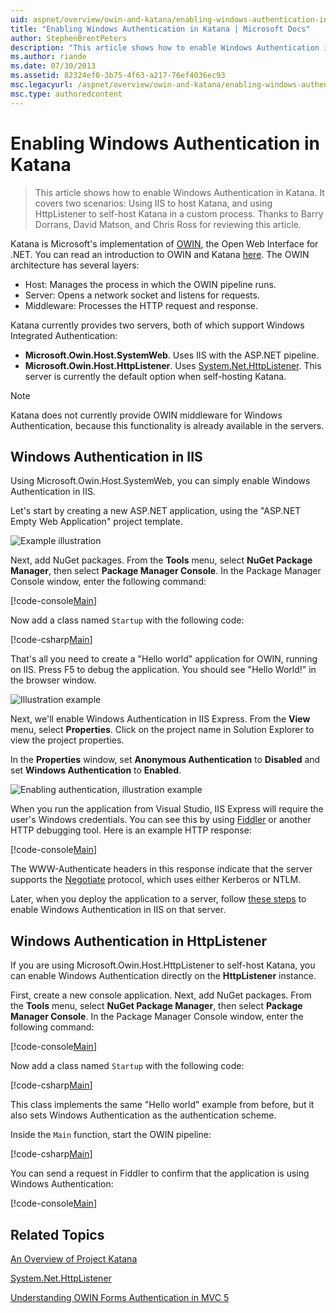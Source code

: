 ```yaml
---
uid: aspnet/overview/owin-and-katana/enabling-windows-authentication-in-katana
title: "Enabling Windows Authentication in Katana | Microsoft Docs"
author: StephenBrentPeters
description: "This article shows how to enable Windows Authentication in Katana. It covers two scenarios: Using IIS to host Katana, and using HttpListener to self-host Kat..."
ms.author: riande
ms.date: 07/30/2013
ms.assetid: 82324ef0-3b75-4f63-a217-76ef4036ec93
msc.legacyurl: /aspnet/overview/owin-and-katana/enabling-windows-authentication-in-katana
msc.type: authoredcontent
---
```

# Enabling Windows Authentication in Katana

> This article shows how to enable Windows Authentication in Katana. It covers two scenarios: Using IIS to host Katana, and using HttpListener to self-host Katana in a custom process. Thanks to Barry Dorrans, David Matson, and Chris Ross for reviewing this article.

Katana is Microsoft's implementation of [OWIN](http://owin.org/), the Open Web Interface for .NET. You can read an introduction to OWIN and Katana [here](an-overview-of-project-katana.md). The OWIN architecture has several layers:

- Host: Manages the process in which the OWIN pipeline runs.
- Server: Opens a network socket and listens for requests.
- Middleware: Processes the HTTP request and response.

Katana currently provides two servers, both of which support Windows Integrated Authentication:

- **Microsoft.Owin.Host.SystemWeb**. Uses IIS with the ASP.NET pipeline.
- **Microsoft.Owin.Host.HttpListener**. Uses [System.Net.HttpListener](https://msdn.microsoft.com/library/system.net.httplistener.aspx). This server is currently the default option when self-hosting Katana.

> [!NOTE]
> Katana does not currently provide OWIN middleware for Windows Authentication, because this functionality is already available in the servers.

## Windows Authentication in IIS

Using Microsoft.Owin.Host.SystemWeb, you can simply enable Windows Authentication in IIS.

Let's start by creating a new ASP.NET application, using the "ASP.NET Empty Web Application" project template.

![Example illustration](enabling-windows-authentication-in-katana/_static/image1.png)

Next, add NuGet packages. From the **Tools** menu, select **NuGet Package Manager**, then select **Package Manager Console**. In the Package Manager Console window, enter the following command:

[!code-console[Main](enabling-windows-authentication-in-katana/samples/sample1.cmd)]

Now add a class named `Startup` with the following code:

[!code-csharp[Main](enabling-windows-authentication-in-katana/samples/sample2.cs)]

That's all you need to create a "Hello world" application for OWIN, running on IIS. Press F5 to debug the application. You should see "Hello World!" in the browser window.

![Illustration example](enabling-windows-authentication-in-katana/_static/image2.png)

Next, we'll enable Windows Authentication in IIS Express. From the **View** menu, select **Properties**. Click on the project name in Solution Explorer to view the project properties.

In the **Properties** window, set **Anonymous Authentication** to **Disabled** and set **Windows Authentication** to **Enabled**.

![Enabling authentication, illustration example](enabling-windows-authentication-in-katana/_static/image3.png)

When you run the application from Visual Studio, IIS Express will require the user's Windows credentials. You can see this by using [Fiddler](http://fiddler2.com/home) or another HTTP debugging tool. Here is an example HTTP response:

[!code-console[Main](enabling-windows-authentication-in-katana/samples/sample3.cmd?highlight=1,5-6)]

The WWW-Authenticate headers in this response indicate that the server supports the [Negotiate](http://www.ietf.org/rfc/rfc4559.txt) protocol, which uses either Kerberos or NTLM.

Later, when you deploy the application to a server, follow [these steps](https://www.iis.net/configreference/system.webserver/security/authentication/windowsauthentication) to enable Windows Authentication in IIS on that server.

## Windows Authentication in HttpListener

If you are using Microsoft.Owin.Host.HttpListener to self-host Katana, you can enable Windows Authentication directly on the **HttpListener** instance.

First, create a new console application. Next, add NuGet packages. From the **Tools** menu, select **NuGet Package Manager**, then select **Package Manager Console**. In the Package Manager Console window, enter the following command:

[!code-console[Main](enabling-windows-authentication-in-katana/samples/sample4.cmd)]

Now add a class named `Startup` with the following code:

[!code-csharp[Main](enabling-windows-authentication-in-katana/samples/sample5.cs)]

This class implements the same "Hello world" example from before, but it also sets Windows Authentication as the authentication scheme.

Inside the `Main` function, start the OWIN pipeline:

[!code-csharp[Main](enabling-windows-authentication-in-katana/samples/sample6.cs)]

You can send a request in Fiddler to confirm that the application is using Windows Authentication:

[!code-console[Main](enabling-windows-authentication-in-katana/samples/sample7.cmd?highlight=1,4-5)]

## Related Topics

[An Overview of Project Katana](an-overview-of-project-katana.md)

[System.Net.HttpListener](https://msdn.microsoft.com/library/system.net.httplistener.aspx)

[Understanding OWIN Forms Authentication in MVC 5](https://devblogs.microsoft.com/dotnet/understanding-owin-forms-authentication-in-mvc-5/)
